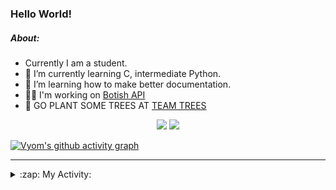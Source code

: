 ### Hello World!

##### About:
- Currently I am a student.
- 🌱 I’m currently learning C, intermediate Python.
- 🌱 I’m learning how to make better documentation.
- 👨‍💻 I'm working on [Botish API](https://github.com/Vyvy-vi/api)
- 🌱 GO PLANT SOME TREES AT [TEAM TREES](https://teamtrees.org/)

<p align="center">
  <a href="https://twitter.com/Vyvy_viM"><img target="_blank" src="https://img.shields.io/badge/twitter%20@Vyvy_viM-0D95E8?style=for-the-badge&logo=twitter&logoColor=white"/></a> 
  <a href="https://vyvy-vi.github.io/portfolio"><img target="_blank" src="https://img.shields.io/badge/-I_love_open_source-green?style=for-the-badge&logo=github&logoColor=black"/></a> 
</p>

[![Vyom's github activity graph](https://activity-graph.herokuapp.com/graph?username=Vyvy-vi)](https://github.com/ashutosh00710/github-readme-activity-graph)

---
<details>
  <summary>:zap: My Activity:</summary>
  
<!--START_SECTION:waka-->
![Code Time](http://img.shields.io/badge/Code%20Time-588%20hrs%2019%20mins-blue)

**I'm a Night 🦉** 

```text
🌞 Morning    43 commits     ██░░░░░░░░░░░░░░░░░░░░░░░   8.51% 
🌆 Daytime    122 commits    ██████░░░░░░░░░░░░░░░░░░░   24.16% 
🌃 Evening    156 commits    ███████░░░░░░░░░░░░░░░░░░   30.89% 
🌙 Night      184 commits    █████████░░░░░░░░░░░░░░░░   36.44%

```
📅 **I'm Most Productive on Sunday** 

```text
Monday       51 commits     ██░░░░░░░░░░░░░░░░░░░░░░░   10.1% 
Tuesday      80 commits     ████░░░░░░░░░░░░░░░░░░░░░   15.84% 
Wednesday    71 commits     ███░░░░░░░░░░░░░░░░░░░░░░   14.06% 
Thursday     67 commits     ███░░░░░░░░░░░░░░░░░░░░░░   13.27% 
Friday       48 commits     ██░░░░░░░░░░░░░░░░░░░░░░░   9.5% 
Saturday     56 commits     ██░░░░░░░░░░░░░░░░░░░░░░░   11.09% 
Sunday       132 commits    ██████░░░░░░░░░░░░░░░░░░░   26.14%

```


📊 **This Week I Spent My Time On** 

```text
🔥 Editors: 
Vim                      6 hrs 23 mins       █████████████░░░░░░░░░░░░   55.35% 
VS Code                  5 hrs 9 mins        ███████████░░░░░░░░░░░░░░   44.65%

🐱‍💻 Projects: 
Unknown Project          7 hrs 19 mins       ███████████████░░░░░░░░░░   62.79% 
discord-bot              3 hrs 38 mins       ███████░░░░░░░░░░░░░░░░░░   31.13% 
dev-hearts               18 mins             ░░░░░░░░░░░░░░░░░░░░░░░░░   2.63% 
portfolio                14 mins             ░░░░░░░░░░░░░░░░░░░░░░░░░   2.1% 
praise_backend_js        7 mins              ░░░░░░░░░░░░░░░░░░░░░░░░░   1.02%

```


 Last Updated on 03/02/2022 21:10:31 UTC
<!--END_SECTION:waka-->
</details>
